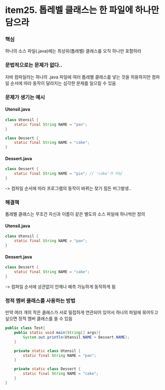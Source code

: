 # item25. 톱레벨 클래스는 한 파일에 하나만 담으라

### 핵심

하나의 소스 파일(.java)에는 최상위(톱레벨) 클래스를 오직 하나만 포함하라

### 문법적으로는 문제가 없다..

자바 컴파일러는 하나의 .java 파일에 여러 톱레벨 클래스를 넣는 것을 허용하지만 컴파일 순서에 따라 동작이 달라지는 심각한 문제를 일으킬 수 있음

### 문제가 생기는 예시

#### Utensil.java

```java
class Utensil {
    static final String NAME = "pan";
}

class Dessert {
    static final String NAME = "cake";
}
```

#### Dessert.java

```java
class Dessert {
    static final String NAME = "pie"; // 'cake'가 아님
}
```

-> 컴파일 순서에 따라 프로그램의 동작이 바뀌는 찾기 힘든 버그발생..

### 해결책

톱레벨 클래스는 무조건 자신과 이름이 같은 별도의 소스 파일에 하나씩만 정의

#### Utensil.java

```java
class Utensil {
    static final String NAME = "pan";
}
```

#### Dessert.java

```java
class Dessert {
    static final String NAME = "cake";
}
```

-> 컴파일 순서에 상관없이 언제나 예측 가능하게 동작하게 됨

### 정적 멤버 클래스를 사용하는 방법

만약 여러 개의 작은 클래스가 서로 밀접하게 연관되어 있어서 하나의 파일에 묶어두고 싶으면 정적 멤버 클래스를 쓸 수 있음

```java
public class Test{
    public static void main(String[] args){
        System.out.println(Utensil.NAME + Dessert.NAME);
    }

    private static class Utensil {
        static final String NAME = "pan";
    }

    private static class Dessert {
        static final String NAME = "cake";
    }
}

```
